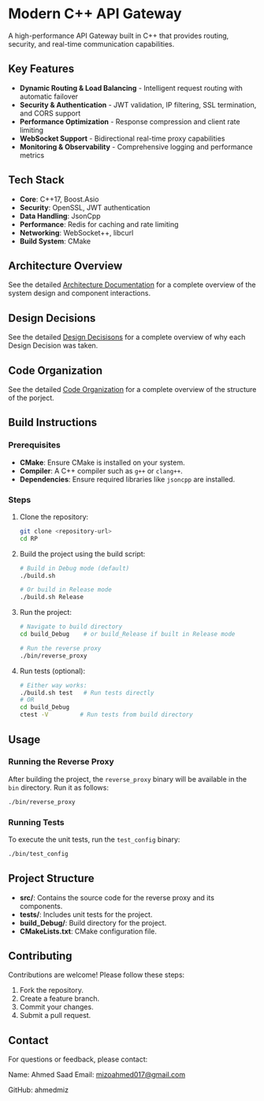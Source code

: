 # Modern C++ API Gateway

A high-performance API Gateway built in C++ that provides routing, security, and real-time communication capabilities.

## Key Features

- **Dynamic Routing & Load Balancing** - Intelligent request routing with automatic failover
- **Security & Authentication** - JWT validation, IP filtering, SSL termination, and CORS support
- **Performance Optimization** - Response compression and client rate limiting
- **WebSocket Support** - Bidirectional real-time proxy capabilities
- **Monitoring & Observability** - Comprehensive logging and performance metrics

## Tech Stack

- **Core**: C++17, Boost.Asio
- **Security**: OpenSSL, JWT authentication
- **Data Handling**: JsonCpp
- **Performance**: Redis for caching and rate limiting
- **Networking**: WebSocket++, libcurl
- **Build System**: CMake

## Architecture Overview

See the detailed [Architecture Documentation](doc/doc.md) for a complete overview of the system design and component interactions.

## Design Decisions

See the detailed [Design Decisisons](doc/design-decisions.md) for a complete
overview of why each Design Decision was taken.

## Code Organization

See the detailed [Code Organization](doc/code-organization.md) for a complete
overview of the structure of the porject.

## Build Instructions

### Prerequisites

- **CMake**: Ensure CMake is installed on your system.
- **Compiler**: A C++ compiler such as `g++` or `clang++`.
- **Dependencies**: Ensure required libraries like `jsoncpp` are installed.

### Steps

1. Clone the repository:

   ```bash
   git clone <repository-url>
   cd RP
   ```

2. Build the project using the build script:

   ```bash
   # Build in Debug mode (default)
   ./build.sh
   
   # Or build in Release mode
   ./build.sh Release
   ```

3. Run the project:

   ```bash
   # Navigate to build directory
   cd build_Debug    # or build_Release if built in Release mode
   
   # Run the reverse proxy
   ./bin/reverse_proxy
   ```

4. Run tests (optional):

   ```bash
   # Either way works:
   ./build.sh test   # Run tests directly
   # OR
   cd build_Debug
   ctest -V         # Run tests from build directory
   ```

## Usage

### Running the Reverse Proxy

After building the project, the `reverse_proxy` binary will be available in the `bin` directory. Run it as follows:

```bash
./bin/reverse_proxy
```

### Running Tests

To execute the unit tests, run the `test_config` binary:

```bash
./bin/test_config
```

## Project Structure

- **src/**: Contains the source code for the reverse proxy and its components.
- **tests/**: Includes unit tests for the project.
- **build_Debug/**: Build directory for the project.
- **CMakeLists.txt**: CMake configuration file.

## Contributing

Contributions are welcome! Please follow these steps:

1. Fork the repository.
2. Create a feature branch.
3. Commit your changes.
4. Submit a pull request.

## Contact

For questions or feedback, please contact:

Name: Ahmed Saad
Email: <mizoahmed017@gmail.com>

GitHub: ahmedmiz

